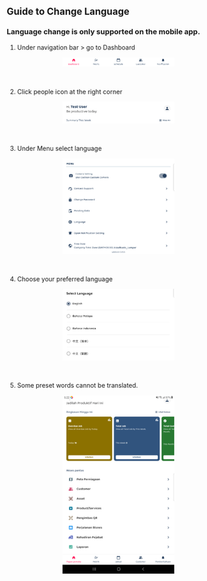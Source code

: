 ## Guide to Change Language
### Language change is only supported on the mobile app.

1. Under navigation bar > go to Dashboard<br>

<p align="center">
         <img src="img2/Guide_to_Change_Language_Step_1.png" alt="Guide to Change Language" style="width: 50%; height: auto;">
</p><br>

2. Click people icon at the right corner

<p align="center">
         <img src="img2/Guide_to_Change_Language_Step_2.png" alt="Guide to Change Language" style="width: 50%; height: auto;">
</p><br>

3. Under Menu select language

<p align="center">
         <img src="img2/Guide_to_Change_Language_Step_3.png" alt="Guide to Change Language" style="width: 50%; height: auto;">
</p><br>

4. Choose your preferred language

<p align="center">
         <img src="img2/Guide_to_Change_Language_Step_4.png" alt="Guide to Change Language" style="width: 50%; height: auto;">
</p><br>

5. Some preset words cannot be translated.

<p align="center">
         <img src="img2/Guide_to_Change_Language_Step_5.png" alt="Guide to Change Language" style="width: 50%; height: auto;">
</p><br>

